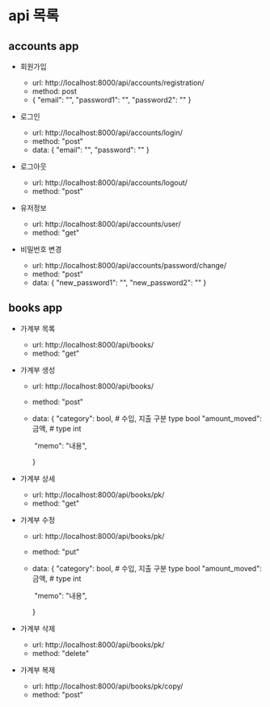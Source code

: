 # api 목록



## accounts app



- 회원가입
  - url: http://localhost:8000/api/accounts/registration/
  - method: post
  - {
        "email": "",
        "password1": "",
        "password2": ""
    }



- 로그인
  - url: http://localhost:8000/api/accounts/login/
  - method: "post"
  - data: {
        "email": "",
        "password": ""
    }



- 로그아웃
  - url: http://localhost:8000/api/accounts/logout/
  - method: "post"



- 유저정보
  - url: http://localhost:8000/api/accounts/user/
  - method: "get"



- 비밀번호 변경
  - url: http://localhost:8000/api/accounts/password/change/
  - method: "post"
  - data: {
        "new_password1": "",
        "new_password2": ""
    }

## books app

- 가계부 목록
  - url: http://localhost:8000/api/books/
  - method: "get"



- 가계부 생성

  - url: http://localhost:8000/api/books/

  - method: "post"

  - data: {
        "category": bool, # 수입, 지출 구분 type bool
        "amount_moved": 금액, # type int

    ​	"memo": "내용",

    }



- 가계부 상세
  - url: http://localhost:8000/api/books/pk/
  - method: "get"



- 가계부 수정

  - url: http://localhost:8000/api/books/pk/

  - method: "put"

  - data: {
        "category": bool, # 수입, 지출 구분 type bool
        "amount_moved": 금액, # type int

    ​	"memo": "내용",

    }



- 가계부 삭제
  - url: http://localhost:8000/api/books/pk/
  - method: "delete"



- 가계부 복제
  - url: http://localhost:8000/api/books/pk/copy/
  - method: "post"
